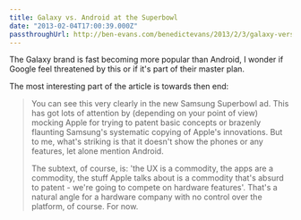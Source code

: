 ```yaml
---
title: Galaxy vs. Android at the Superbowl
date: "2013-02-04T17:00:39.000Z"
passthroughUrl: http://ben-evans.com/benedictevans/2013/2/3/galaxy-versus-android
---
```


The Galaxy brand is fast becoming more popular than Android, I wonder if Google feel threatened by this or if it's part of their master plan.

The most interesting part of the article is towards then end:

> You can see this very clearly in the new Samsung Superbowl ad. This has got lots of attention by (depending on your point of view) mocking Apple for trying to patent basic concepts or brazenly flaunting Samsung's systematic copying of Apple's innovations. But to me, what's striking is that it doesn't show the phones or any features, let alone mention Android.
> 
> The subtext, of course, is: 'the UX is a commodity, the apps are a commodity, the stuff Apple talks about is a commodity that's absurd to patent - we're going to compete on hardware features'. That's a natural angle for a hardware company with no control over the platform, of course. For now.